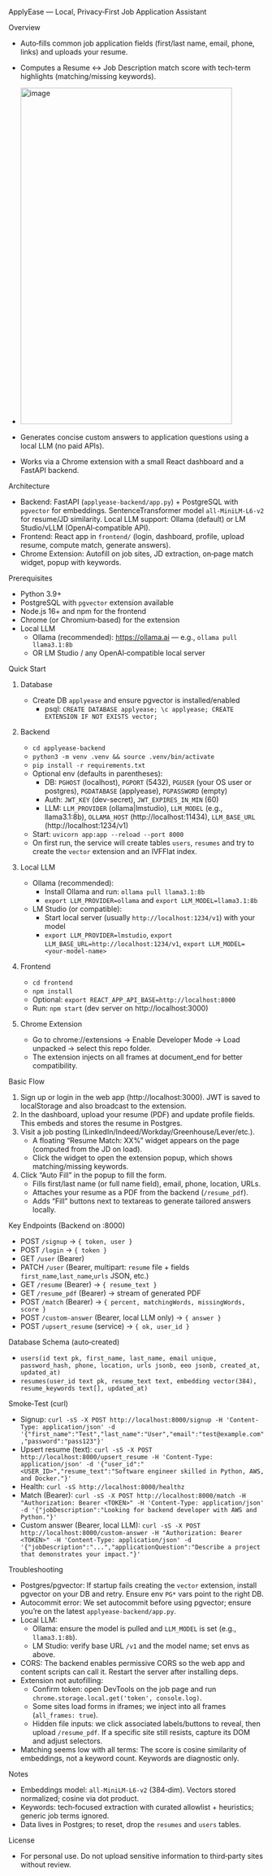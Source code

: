 ApplyEase — Local, Privacy‑First Job Application Assistant

Overview

- Auto‑fills common job application fields (first/last name, email, phone, links) and uploads your resume.
- Computes a Resume ↔ Job Description match score with tech‑term highlights (matching/missing keywords).
- <img width="416" height="661" alt="image" src="https://github.com/user-attachments/assets/a02d9cf1-a874-4732-94d6-0380c93fde44" />

- Generates concise custom answers to application questions using a local LLM (no paid APIs).
- Works via a Chrome extension with a small React dashboard and a FastAPI backend.

Architecture

- Backend: FastAPI (`applyease-backend/app.py`) + PostgreSQL with `pgvector` for embeddings. SentenceTransformer model `all-MiniLM-L6-v2` for resume/JD similarity. Local LLM support: Ollama (default) or LM Studio/vLLM (OpenAI‑compatible API).
- Frontend: React app in `frontend/` (login, dashboard, profile, upload resume, compute match, generate answers).
- Chrome Extension: Autofill on job sites, JD extraction, on‑page match widget, popup with keywords.

Prerequisites

- Python 3.9+
- PostgreSQL with `pgvector` extension available
- Node.js 16+ and npm for the frontend
- Chrome (or Chromium‑based) for the extension
- Local LLM
  - Ollama (recommended): https://ollama.ai — e.g., `ollama pull llama3.1:8b`
  - OR LM Studio / any OpenAI‑compatible local server

Quick Start

1. Database

   - Create DB `applyease` and ensure pgvector is installed/enabled
     - psql: `CREATE DATABASE applyease; \c applyease; CREATE EXTENSION IF NOT EXISTS vector;`

2. Backend

   - `cd applyease-backend`
   - `python3 -m venv .venv && source .venv/bin/activate`
   - `pip install -r requirements.txt`
   - Optional env (defaults in parentheses):
     - DB: `PGHOST` (localhost), `PGPORT` (5432), `PGUSER` (your OS user or postgres), `PGDATABASE` (applyease), `PGPASSWORD` (empty)
     - Auth: `JWT_KEY` (dev-secret), `JWT_EXPIRES_IN_MIN` (60)
     - LLM: `LLM_PROVIDER` (ollama|lmstudio), `LLM_MODEL` (e.g., llama3.1:8b), `OLLAMA_HOST` (http://localhost:11434), `LLM_BASE_URL` (http://localhost:1234/v1)
   - Start: `uvicorn app:app --reload --port 8000`
   - On first run, the service will create tables `users`, `resumes` and try to create the `vector` extension and an IVFFlat index.

3. Local LLM

   - Ollama (recommended):
     - Install Ollama and run: `ollama pull llama3.1:8b`
     - `export LLM_PROVIDER=ollama` and `export LLM_MODEL=llama3.1:8b`
   - LM Studio (or compatible):
     - Start local server (usually `http://localhost:1234/v1`) with your model
     - `export LLM_PROVIDER=lmstudio`, `export LLM_BASE_URL=http://localhost:1234/v1`, `export LLM_MODEL=<your-model-name>`

4. Frontend

   - `cd frontend`
   - `npm install`
   - Optional: `export REACT_APP_API_BASE=http://localhost:8000`
   - Run: `npm start` (dev server on http://localhost:3000)

5. Chrome Extension
   - Go to chrome://extensions → Enable Developer Mode → Load unpacked → select this repo folder.
   - The extension injects on all frames at document_end for better compatibility.

Basic Flow

1. Sign up or login in the web app (http://localhost:3000). JWT is saved to localStorage and also broadcast to the extension.
2. In the dashboard, upload your resume (PDF) and update profile fields. This embeds and stores the resume in Postgres.
3. Visit a job posting (LinkedIn/Indeed/Workday/Greenhouse/Lever/etc.).
   - A floating “Resume Match: XX%” widget appears on the page (computed from the JD on load).
   - Click the widget to open the extension popup, which shows matching/missing keywords.
4. Click “Auto Fill” in the popup to fill the form.
   - Fills first/last name (or full name field), email, phone, location, URLs.
   - Attaches your resume as a PDF from the backend (`/resume_pdf`).
   - Adds “Fill” buttons next to textareas to generate tailored answers locally.

Key Endpoints (Backend on :8000)

- POST `/signup` → `{ token, user }`
- POST `/login` → `{ token }`
- GET `/user` (Bearer)
- PATCH `/user` (Bearer, multipart: `resume` file + fields `first_name`,`last_name`,`urls` JSON, etc.)
- GET `/resume` (Bearer) → `{ resume_text }`
- GET `/resume_pdf` (Bearer) → stream of generated PDF
- POST `/match` (Bearer) → `{ percent, matchingWords, missingWords, score }`
- POST `/custom-answer` (Bearer, local LLM only) → `{ answer }`
- POST `/upsert_resume` (service) → `{ ok, user_id }`

Database Schema (auto‑created)

- `users(id text pk, first_name, last_name, email unique, password_hash, phone, location, urls jsonb, eeo jsonb, created_at, updated_at)`
- `resumes(user_id text pk, resume_text text, embedding vector(384), resume_keywords text[], updated_at)`

Smoke‑Test (curl)

- Signup: `curl -sS -X POST http://localhost:8000/signup -H 'Content-Type: application/json' -d '{"first_name":"Test","last_name":"User","email":"test@example.com","password":"pass123"}'`
- Upsert resume (text): `curl -sS -X POST http://localhost:8000/upsert_resume -H 'Content-Type: application/json' -d '{"user_id":"<USER_ID>","resume_text":"Software engineer skilled in Python, AWS, and Docker."}'`
- Health: `curl -sS http://localhost:8000/healthz`
- Match (Bearer): `curl -sS -X POST http://localhost:8000/match -H "Authorization: Bearer <TOKEN>" -H 'Content-Type: application/json' -d '{"jobDescription":"Looking for backend developer with AWS and Python."}'`
- Custom answer (Bearer, local LLM): `curl -sS -X POST http://localhost:8000/custom-answer -H "Authorization: Bearer <TOKEN>" -H 'Content-Type: application/json' -d '{"jobDescription":"...","applicationQuestion":"Describe a project that demonstrates your impact."}'`

Troubleshooting

- Postgres/pgvector: If startup fails creating the `vector` extension, install pgvector on your DB and retry. Ensure env `PG*` vars point to the right DB.
- Autocommit error: We set autocommit before using pgvector; ensure you’re on the latest `applyease-backend/app.py`.
- Local LLM:
  - Ollama: ensure the model is pulled and `LLM_MODEL` is set (e.g., `llama3.1:8b`).
  - LM Studio: verify base URL `/v1` and the model name; set envs as above.
- CORS: The backend enables permissive CORS so the web app and content scripts can call it. Restart the server after installing deps.
- Extension not autofilling:
  - Confirm token: open DevTools on the job page and run `chrome.storage.local.get('token', console.log)`.
  - Some sites load forms in iframes; we inject into all frames (`all_frames: true`).
  - Hidden file inputs: we click associated labels/buttons to reveal, then upload `/resume_pdf`. If a specific site still resists, capture its DOM and adjust selectors.
- Matching seems low with all terms: The score is cosine similarity of embeddings, not a keyword count. Keywords are diagnostic only.

Notes

- Embeddings model: `all-MiniLM-L6-v2` (384‑dim). Vectors stored normalized; cosine via dot product.
- Keywords: tech‑focused extraction with curated allowlist + heuristics; generic job terms ignored.
- Data lives in Postgres; to reset, drop the `resumes` and `users` tables.

License

- For personal use. Do not upload sensitive information to third‑party sites without review.
